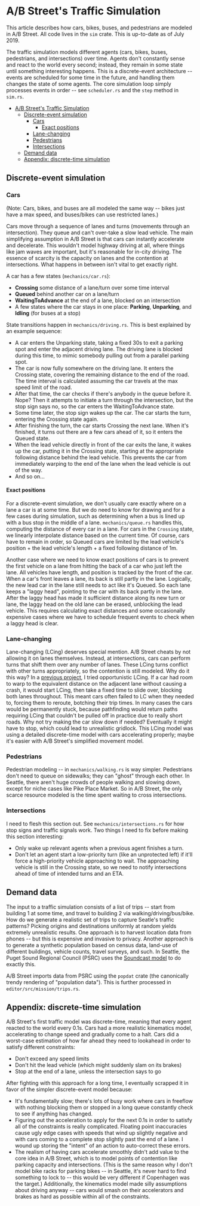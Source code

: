 # A/B Street's Traffic Simulation

This article describes how cars, bikes, buses, and pedestrians are modeled in
A/B Street. All code lives in the `sim` crate. This is up-to-date as of
July 2019.

The traffic simulation models different agents (cars, bikes, buses, pedestrians,
and intersections) over time. Agents don't constantly sense and react to the
world every second; instead, they remain in some state until something
interesting happens. This is a discrete-event architecture -- events are
scheduled for some time in the future, and handling them changes the state of
some agents. The core simulation loop simply processes events in order -- see
`scheduler.rs` and the `step` method in `sim.rs`.

<!--ts-->

- [A/B Street's Traffic Simulation](#ab-streets-traffic-simulation)
  - [Discrete-event simulation](#discrete-event-simulation)
    - [Cars](#cars)
      - [Exact positions](#exact-positions)
    - [Lane-changing](#lane-changing)
    - [Pedestrians](#pedestrians)
    - [Intersections](#intersections)
  - [Demand data](#demand-data)
  - [Appendix: discrete-time simulation](#appendix-discrete-time-simulation)

<!-- Added by: dabreegster, at: Wed Jul 10 12:06:04 BST 2019 -->

<!--te-->

## Discrete-event simulation

### Cars

(Note: Cars, bikes, and buses are all modeled the same way -- bikes just have a
max speed, and buses/bikes can use restricted lanes.)

Cars move through a sequence of lanes and turns (movements through an
intersection). They queue and can't over-take a slow lead vehicle. The main
simplifying assumption in A/B Street is that cars can instantly accelerate and
decelerate. This wouldn't model highway driving at all, where things like jam
waves are important, but it's reasonable for in-city driving. The essence of
scarcity is the capacity on lanes and the contention at intersections. What
happens in between isn't vital to get exactly right.

A car has a few states (`mechanics/car.rs`):

- **Crossing** some distance of a lane/turn over some time interval
- **Queued** behind another car on a lane/turn
- **WaitingToAdvance** at the end of a lane, blocked on an intersection
- A few states where the car stays in one place: **Parking**, **Unparking**, and
  **Idling** (for buses at a stop)

State transitions happen in `mechanics/driving.rs`. This is best explained by an
example sequence:

- A car enters the Unparking state, taking a fixed 30s to exit a parking spot
  and enter the adjacent driving lane. The driving lane is blocked during this
  time, to mimic somebody pulling out from a parallel parking spot.
- The car is now fully somewhere on the driving lane. It enters the Crossing
  state, covering the remaining distance to the end of the road. The time
  interval is calculated assuming the car travels at the max speed limit of the
  road.
- After that time, the car checks if there's anybody in the queue before it.
  Nope? Then it attempts to initiate a turn through the intersection, but the
  stop sign says no, so the car enters the WaitingToAdvance state.
- Some time later, the stop sign wakes up the car. The car starts the turn,
  entering the Crossing state again.
- After finishing the turn, the car starts Crossing the next lane. When it's
  finished, it turns out there are a few cars ahead of it, so it enters the
  Queued state.
- When the lead vehicle directly in front of the car exits the lane, it wakes up
  the car, putting it in the Crossing state, starting at the appropriate
  following distance behind the lead vehicle. This prevents the car from
  immediately warping to the end of the lane when the lead vehicle is out of the
  way.
- And so on...

#### Exact positions

For a discrete-event simulation, we don't usually care exactly where on a lane a
car is at some time. But we do need to know for drawing and for a few cases
during simulation, such as determining when a bus is lined up with a bus stop in
the middle of a lane. `mechanics/queue.rs` handles this, computing the distance
of every car in a lane. For cars in the `Crossing` state, we linearly
interpolate distance based on the current time. Of course, cars have to remain
in order, so Queued cars are limited by the lead vehicle's position + the lead
vehicle's length + a fixed following distance of 1m.

Another case where we need to know exact positions of cars is to prevent the
first vehicle on a lane from hitting the back of a car who just left the lane.
All vehicles have length, and position is tracked by the front of the car. When
a car's front leaves a lane, its back is still partly in the lane. Logically,
the new lead car in the lane still needs to act like it's Queued. So each lane
keeps a "laggy head", pointing to the car with its back partly in the lane.
After the laggy head has made it sufficient distance along its new turn or lane,
the laggy head on the old lane can be erased, unblocking the lead vehicle. This
requires calculating exact distances and some occasionally expensive cases where
we have to schedule frequent events to check when a laggy head is clear.

### Lane-changing

Lane-changing (LCing) deserves special mention. A/B Street cheats by not
allowing it on lanes themselves. Instead, at intersections, cars can perform
turns that shift them over any number of lanes. These LCing turns conflict with
other turns appropriately, so the contention is still modeled. Why do it this
way? In a
[previous project](http://apps.cs.utexas.edu/tech_reports/reports/tr/TR-2157.pdf),
I tried opportunistic LCing. If a car had room to warp to the equivalent
distance on the adjacent lane without causing a crash, it would start LCing,
then take a fixed time to slide over, blocking both lanes throughout. This meant
cars often failed to LC when they needed to, forcing them to reroute, botching
their trip times. In many cases the cars would be permanently stuck, because
pathfinding would return paths requiring LCing that couldn't be pulled off in
practice due to really short roads. Why not try making the car slow down if
needed? Eventually it might have to stop, which could lead to unrealistic
gridlock. This LCing model was using a detailed discrete-time model with cars
accelerating properly; maybe it's easier with A/B Street's simplified movement
model.

### Pedestrians

Pedestrian modeling -- in `mechanics/walking.rs` is way simpler. Pedestrians
don't need to queue on sidewalks; they can "ghost" through each other. In
Seattle, there aren't huge crowds of people walking and slowing down, except for
niche cases like Pike Place Market. So in A/B Street, the only scarce resource
modeled is the time spent waiting to cross intersections.

### Intersections

I need to flesh this section out. See `mechanics/intersections.rs` for how stop
signs and traffic signals work. Two things I need to fix before making this
section interesting:

- Only wake up relevant agents when a previous agent finishes a turn.
- Don't let an agent start a low-priority turn (like an unprotected left) if
  it'll force a high-priority vehicle approaching to wait. The approaching
  vehicle is still in the Crossing state, so we need to notify intersections
  ahead of time of intended turns and an ETA.

## Demand data

The input to a traffic simulation consists of a list of trips -- start from
building 1 at some time, and travel to building 2 via walking/driving/bus/bike.
How do we generate a realistic set of trips to capture Seatle's traffic
patterns? Picking origins and destinations uniformly at random yields extremely
unrealistic results. One approach is to harvest location data from phones -- but
this is expensive and invasive to privacy. Another approach is to generate a
synthetic population based on census data, land-use of different buildings,
vehicle counts, travel surveys, and such. In Seattle, the Puget Sound Regional
Council (PSRC) uses the
[Soundcast model](https://www.psrc.org/activity-based-travel-model-soundcast) to
do exactly this.

A/B Street imports data from PSRC using the `popdat` crate (the canonically
trendy rendering of "population data"). This is further processed in
`editor/src/mission/trips.rs`.

## Appendix: discrete-time simulation

A/B Street's first traffic model was discrete-time, meaning that every agent
reacted to the world every 0.1s. Cars had a more realistic kinematics model,
accelerating to change speed and gradually come to a halt. Cars did a worst-case
estimation of how far ahead they need to lookahead in order to satisfy different
constraints:

- Don't exceed any speed limits
- Don't hit the lead vehicle (which might suddenly slam on its brakes)
- Stop at the end of a lane, unless the intersection says to go

After fighting with this approach for a long time, I eventually scrapped it in
favor of the simpler discrete-event model because:

- It's fundamentally slow; there's lots of busy work where cars in freeflow with
  nothing blocking them or stopped in a long queue constantly check to see if
  anything has changed.
- Figuring out the acceleration to apply for the next 0.1s in order to satisfy
  all of the constraints is really complicated. Floating point inaccuracies
  cause ugly edge cases with speeds that wind up slightly negative and with cars
  coming to a complete stop slightly past the end of a lane. I wound up storing
  the "intent" of an action to auto-correct these errors.
- The realism of having cars accelerate smoothly didn't add value to the core
  idea in A/B Street, which is to model points of contention like parking
  capacity and intersections. (This is the same reason why I don't model bike
  racks for parking bikes -- in Seattle, it's never hard to find something to
  lock to -- this would be very different if Copenhagen was the target.)
  Additionally, the kinematics model made silly assumptions about driving anyway
  -- cars would smash on their accelerators and brakes as hard as possible
  within all of the constraints.
